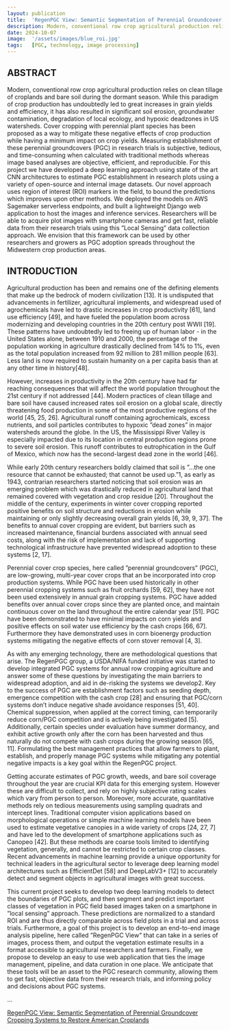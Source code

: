 ```yaml
---
layout: publication
title:  'RegenPGC View: Semantic Segmentation of Perennial Groundcover Cropping Systems to Restore American Croplands.'
description: Modern, conventional row crop agricultural production relies on clean tillage of croplands and bare soil during the dormant season. While this paradigm of crop production has undoubtedly led to great increases in grain yields and efficiency, it has also resulted in significant soil erosion, groundwater contamination, degradation of local ecology, and hypoxic deadzones in US watersheds.
date: 2024-10-07
image:  '/assets/images/blue_roi.jpg'
tags:   [PGC, technology, image processing]
---
```


## ABSTRACT
Modern, conventional row crop agricultural production relies on clean tillage of croplands and bare soil during the dormant season. While this paradigm of crop production has undoubtedly led to great increases in grain yields and efficiency, it has also resulted in significant soil erosion, groundwater contamination, degradation of local ecology, and hypoxic deadzones in US watersheds. Cover cropping with perennial plant species has been proposed as a way to mitigate these negative effects of crop production while having a minimum impact on crop yields. Measuring establishment of these perennial groundcovers (PGC) in research trials is subjective, tedious, and time-consuming when calculated with traditional methods whereas image based analyses are objective, efficient, and reproducible. For this project we have developed a deep learning approach using state of the art CNN architectures to estimate PGC establishment in research plots using a variety of open-source and internal image datasets. Our novel approach uses region of interest (ROI) markers in the field, to bound the predictions which improves upon other methods. We deployed the models on AWS Sagemaker serverless endpoints, and built a lightweight Django web application to host the images and inference services. Researchers will be able to acquire plot images with smartphone cameras and get fast, reliable data from their research trials using this ”Local Sensing” data collection approach. We envision that this framework can be used by other researchers and growers as PGC adoption spreads throughout the Midwestern crop production areas.


## INTRODUCTION
Agricultural production has been and remains one of the defining elements that make up the bedrock of modern civilization [13]. It is undisputed that advancements in fertilizer, agricultural implements, and widespread used of agrochemicals have led to drastic increases in crop productivity [61], land use efficiency [49], and have fueled the population boom across modernizing and developing countries in the 20th century post WWII [19]. These patterns have undoubtedly led to freeing up of human labor - in the United States alone, between 1910 and 2000, the percentage of the population working in agriculture drastically declined from 14% to 1%, even as the total population increased from 92 million to 281 million people [63]. Less land is now required to sustain humanity on a per capita basis than at any other time in history[48]. 


However, increases in productivity in the 20th century have had far reaching consequences that will affect the world population throughout the 21st century if not addressed [44]. Modern practices of clean tillage and bare soil have caused increased rates soil erosion on a global scale, directly threatening food production in some of the most productive regions of the world [45, 25, 26]. Agricultural runoff containing agrochemicals, excess nutrients, and soil particles contributes to hypoxic ”dead zones” in major watersheds around the globe. In the US, the Mississippi River Valley is especially impacted due to its location in central production regions prone to severe soil erosion. This runoff contributes to eutrophication in the Gulf of Mexico, which now has the second-largest dead zone in the world [46]. 


While early 20th century researchers boldly claimed that soil is ”...the one resource that cannot be exhausted; that cannot be used up.”1, as early as 1943, contrarian researchers started noticing that soil erosion was an emerging problem which was drastically reduced in agricultural land that remained covered with vegetation and crop residue [20]. Throughout the middle of the century, experiments in winter cover cropping reported positive benefits on soil structure and reductions in erosion while maintaining or only slightly decreasing overall grain yields [6, 39, 9, 37]. The benefits to annual cover cropping are evident, but barriers such as increased maintenance, financial burdens associated with annual seed costs, along with the risk of implementation and lack of supporting technological infrastructure have prevented widespread adoption to these systems [2, 17].


Perennial cover crop species, here called ”perennial groundcovers” (PGC), are low-growing, multi-year cover crops that an be incorporated into crop production systems. While PGC have been used historically in other perennial cropping systems such as fruit orchards [59, 62], they have not been used extensively in annual grain cropping systems. PGC have added benefits over annual cover crops since they are planted once, and maintain continuous cover on the land throughout the entire calendar year [51]. PGC have been demonstrated to have minimal impacts on corn yields and positive effects on soil water use efficiency by the cash crops [66, 67]. Furthermore they have demonstrated uses in corn bioenergy production systems mitigating the negative effects of corn stover removal [4, 3].


As with any emerging technology, there are methodological questions that arise. The RegenPGC group, a USDA/NIFA
funded initiative was started to develop integrated PGC systems for annual row cropping agriculture and answer some of these questions by investigating the main barriers to widespread adoption, and aid in de-risking the systems we develop2. Key to the success of PGC are establishment factors such as seeding depth, emergence competition with the cash crop [28] and ensuring that PGC/corn systems don’t induce negative shade avoidance responses [51, 40]. Chemical suppression, when applied at the correct timing, can temporarily reduce corn/PGC competition and is actively being investigated [5]. Additionally, certain species under evaluation have summer dormancy, and exhibit active growth only after the corn has been harvested and thus naturally do not compete with cash crops during the growing season [65, 11]. Formulating the best management practices that allow farmers to plant, establish, and properly manage PGC systems while mitigating any potential negative impacts is a key goal within the RegenPGC project.


Getting accurate estimates of PGC growth, weeds, and bare soil coverage throughout the year are crucial KPI data for this emerging system. However these are difficult to collect, and rely on highly subjective rating scales which vary from person to person. Moreover, more accurate, quantitative methods rely on tedious measurements using sampling quadrats and intercept lines. Traditional computer vision applications based on morphological operations or simple machine learning models have been used to estimate vegetative canopies in a wide variety of crops [24, 27, 7] and have led to the development of smartphone applications such as Canopeo [42]. But these methods are coarse tools limited to identifying vegetation, generally, and cannot be restricted to certain crop classes. Recent advancements in machine learning provide a unique opportunity for technical
leaders in the agricultural sector to leverage deep learning model architectures such as EfficientDet [58] and DeepLabV3+ [12] to accurately detect and segment objects in agricultural images with great success.


This current project seeks to develop two deep learning models to detect the boundaries of PGC plots, and then segment
and predict important classes of vegetation in PGC field based images taken on a smartphone in ”local sensing” approach. These predictions are normalized to a standard ROI and are thus directly comparable across field plots in a trial and across trials. Furthermore, a goal of this project is to develop an end-to-end image analysis pipeline, here called ”RegenPGC View” that can take in a series of images, process them, and output the vegetation estimate results in a format accessible to agricultural researchers and farmers. Finally, we propose to develop an easy to use web application that ties the image management, pipeline, and data curation in one place. We anticipate that these tools will be an asset to the PGC research community, allowing them to get fast, objective data from their research trials, and informing policy and decisions about PGC systems.

...

[RegenPGC View: Semantic Segmentation of Perennial Groundcover Cropping Systems to Restore American Croplands](https://www.regenpgc.org/wp-content/uploads/2024/10/2024-10-07-Bo-Meyering-Thesis.pdf)